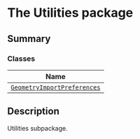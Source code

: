 # The Utilities package

<a id="summary"></a>

## Summary

### Classes

| Name |
| ----------------------------------------------------------------------------------------- |
| [`GeometryImportPreferences`](GeometryImportPreferences.md#GeometryImportPreferences) |

<a id="description"></a>

## Description

Utilities subpackage.

<!-- !! processed by numpydoc !! -->
